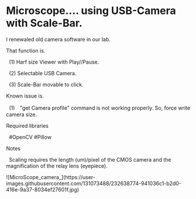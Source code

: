 # Microscope.... using USB-Camera  with Scale-Bar.
I renewaled old camera software in our lab. <p>
That function is.<p>
  &nbsp;&nbsp;(1) Harf size Viewer with Play//Pause.<p>
  &nbsp;&nbsp;(2) Selectable USB Camera.<p>
  &nbsp;&nbsp;(3) Scale-Bar movable to click.<p>
<p>
Known issue is.<p>
  &nbsp;&nbsp;(1)　"get Camera profile" command is not working properly.  So, force write camera size.<p>
<p>
Required libraries<p>
  &nbsp;&nbsp;#OpenCV #Pillow<p>
Notes<p>
  &nbsp;&nbsp;Scaling requires the length (um)/pixel of the CMOS camera and the magnification of the relay lens (eyepiece).<p> 
![MicroScope_camera_](https://user-images.githubusercontent.com/131073488/232638774-941036c1-b2d0-416e-9a37-8034ef27601f.jpg)
